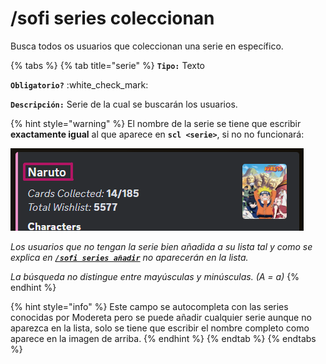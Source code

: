 # /sofi series coleccionan

Busca todos os usuarios que coleccionan una serie en específico.

{% tabs %}
{% tab title="serie" %}
**`Tipo:`** Texto

**`Obligatorio?`** :white\_check\_mark:

**`Descripción:`** Serie de la cual se buscarán los usuarios.

{% hint style="warning" %}
El nombre de la serie se tiene que escribir **exactamente igual** al que aparece en **`scl <serie>`**, si no no funcionará:

<img src="../../.gitbook/assets/ejemplo-nombre-serie.png" alt="" data-size="original">

_Los usuarios que no tengan la serie bien añadida a su lista tal y como se explica en_ [_**`/sofi series añadir`**_](sofi-series-anadir.md) _no aparecerán en la lista._

_La búsqueda no distingue entre mayúsculas y minúsculas. (A = a)_
{% endhint %}

{% hint style="info" %}
Este campo se autocompleta con las series conocidas por Modereta pero se puede añadir cualquier serie aunque no aparezca en la lista, solo se tiene que escribir el nombre completo como aparece en la imagen de arriba.
{% endhint %}
{% endtab %}
{% endtabs %}
